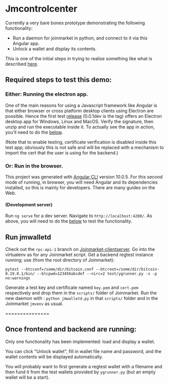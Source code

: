 # Jmcontrolcenter

Currently a very bare bones prototype demonstrating the following functionality:

* Run a daemon for joinmarket in python, and connect to it via this Angular app.
* Unlock a wallet and display its contents.

This is one of the initial steps in trying to realise something like what is described [here](https://gist.github.com/AdamISZ/f062c7453c6973a8287897fe506b9d19).


## Required steps to test this demo:

### Either: Running the electron app.

One of the main reasons for using a Javascript framework like Angular is that either browser or cross platform desktop clients using Electron are possible. Hence the first test [release](https://github.com/Joinmarket-Org/jmcontrolcenter/releases) (0.0.1dev is the tag) offers an Electron desktop app for Windows, Linux and MacOS. Verify the signature, then unzip and run the executable inside it. To actually see the app in action, you'll need to do the [below](#run-jmwalletd).

(Note that to enable testing, certificate verification is disabled inside this test app; obviously this is not safe and will be replaced with a mechanism to import the cert that the user is using for the backend.)

### Or: Run in the browser.

This project was generated with [Angular CLI](https://github.com/angular/angular-cli) version 10.0.5. For this second mode of running, in browser, you will need Angular and its dependencies installed, so this is mainly for developers. There are many guides on the Web.

#### (Development server)

Run `ng serve` for a dev server. Navigate to `http://localhost:4200/`. As above, you will need to do the [below](#jmwalletd) to test the functionality.

## Run jmwalletd

Check out the `rpc-api-1` branch on [Joinmarket-clientserver](https://github.com/Joinmarket-Org/joinmarket-clientserver).
Go into the virtualenv as for any Joinmarket script.
Get a backend regtest instance running; use (from the root directory of Joinmarket):

```
pytest --btcconf=/some/dir/bitcoin.conf --btcroot=/some/dir/bitcoin-0.19.0.1/bin/ --btcpwd=123456abcdef --nirc=2 test/ygrunner.py -s -p no:warnings
```

Generate a test key and certificate named `key.pem` and `cert.pem` respectively and drop them in the `scripts/` folder of Joinmarket.
Run the new daemon with : `python jmwalletd.py` in that `scripts/` folder and in the Joinmarket `jmvenv` as usual.


===============

## Once frontend and backend are running:

Only one functionality has been implemented: load and display a wallet.

You can click "Unlock wallet", fill in wallet file name and password, and the wallet contents will be displayed automatically.

You will probably want to first generate a regtest wallet with a filename and then fund it from the test wallets provided by `ygrunner.py` (but an empty wallet will be a start).

